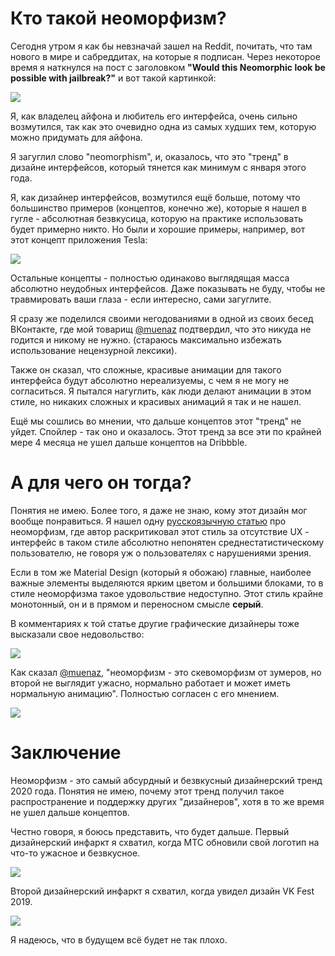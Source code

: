 # Кто такой неоморфизм?

Сегодня утром я как бы невзначай зашел на Reddit, почитать, что там нового в мире и сабреддитах, на которые я подписан. Через некоторое время я наткнулся на пост с заголовком **"Would this Neomorphic look be possible with jailbreak?"** и вот такой картинкой:

![](https://i.imgur.com/2nymbxm.png)

Я, как владелец айфона и любитель его интерфейса, очень сильно возмутился, так как это очевидно одна из самых худших тем, которую можно придумать для айфона.

Я загуглил слово "neomorphism", и, оказалось, что это "тренд" в дизайне интерфейсов, который тянется как минимум с января этого года.

Я, как дизайнер интерфейсов, возмутился ещё больше, потому что большинство примеров (концептов, конечно же), которые я нашел в гугле - абсолютная безвкусица, которую на практике использовать будет примерно никто. Но были и хорошие примеры, например, вот этот концепт приложения Tesla:

![](https://i.imgur.com/R1qIeWF.png)

Остальные концепты - полностью одинаково выглядящая масса абсолютно неудобных интерфейсов. Даже показывать не буду, чтобы не травмировать ваши глаза - если интересно, сами загуглите.

Я сразу же поделился своими негодованиями в одной из своих бесед ВКонтакте, где мой товарищ [@muenaz](https://vk.com/muenaz) подтвердил, что это никуда не годится и никому не нужно. (стараюсь максимально избежать использование нецензурной лексики).

Также он сказал, что сложные, красивые анимации для такого интерфейса будут абсолютно нереализуемы, с чем я не могу не согласиться. Я пытался нагуглить, как люди делают анимации в этом стиле, но никаких сложных и красивых анимаций я так и не нашел.

Ещё мы сошлись во мнении, что дальше концептов этот "тренд" не уйдет. Спойлер - так оно и оказалось. Этот тренд за все эти по крайней мере 4 месяца не ушел дальше концептов на Dribbble.



# А для чего он тогда?

Понятия не имею. Более того, я даже не знаю, кому этот дизайн мог вообще понравиться. Я нашел одну [русскоязычную статью](https://ux.pub/chto-takoe-neomorfizm-davayte-razberem-neomorfizm-s-tochki-zreniya-dostupnosti/) про неоморфизм, где автор раскритиковал этот стиль за отсутствие UX - интерфейс в таком стиле абсолютно непонятен среднестатистическому пользователю, не говоря уж о пользователях с нарушениями зрения. 

Если в том же Material Design (который я обожаю) главные, наиболее важные элементы выделяются ярким цветом и большими блоками, то в стиле неоморфизма такое удовольствие недоступно. Этот стиль крайне монотонный, он и в прямом и переносном смысле **серый**.

В комментариях к той статье другие графические дизайнеры тоже высказали свое недовольство:

![](https://i.imgur.com/bkrNhNY.jpg)

Как сказал [@muenaz](https://vk.com/muenaz), "неоморфизм - это скевоморфизм от зумеров, но второй не выглядит ужасно, нормально работает и может иметь нормальную анимацию". Полностью согласен с его мнением.

![](https://i.imgur.com/IcgK0L9.png)



# Заключение

Неоморфизм - это самый абсурдный и безвкусный дизайнерский тренд 2020 года. Понятия не имею, почему этот тренд получил такое распространение и поддержку других "дизайнеров", хотя в то же время не ушел дальше концептов.

Честно говоря, я боюсь представить, что будет дальше. Первый дизайнерский инфаркт я схватил, когда МТС обновили свой логотип на что-то ужасное и безвкусное.

![](https://i.imgur.com/vMOXFER.png)

Второй дизайнерский инфаркт я схватил, когда увидел дизайн VK Fest 2019.

![](https://i.imgur.com/dSkEnYI.png)

Я надеюсь, что в будущем всё будет не так плохо.